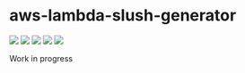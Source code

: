 <h1>aws-lambda-slush-generator</h1>
<div>
	<a href="https://www.npmjs.com/package/slush-jade-stylus"><img src='http://img.shields.io/npm/v/slush-jade-stylus.svg?style=flat'></a>
	<a href="https://www.npmjs.com/package/slush-jade-stylus"><img src='https://img.shields.io/npm/dm/slush-jade-stylus.svg?style=flat-square'></a>
	<a href="https://ci.appveyor.com/project/giowe/slush-jade-stylus/build/1.0.7"><img src='https://ci.appveyor.com/api/projects/status/6oq9yuoorg4lspx6?svg=true'></a>
	<a href="https://david-dm.org/SoluzioniFutura/slush-jade-stylus"><img src='https://david-dm.org/SoluzioniFutura/slush-jade-stylus.svg'></a>
	<a href="https://www.youtube.com/watch?v=Sagg08DrO5U"><img src='http://img.shields.io/badge/gandalf-approved-61C6FF.svg'></a>
</div>

Work in progress